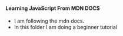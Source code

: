 #### Learning JavaScript From MDN DOCS
* I am following the mdn docs.
* In this folder I am doing a beginner tutorial